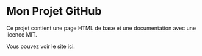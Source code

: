 # Mon Projet GitHub

Ce projet contient une page HTML de base et une documentation avec une licence MIT.

Vous pouvez voir le site [ici](https://faycalbouifrou.github.io/hello-github).
